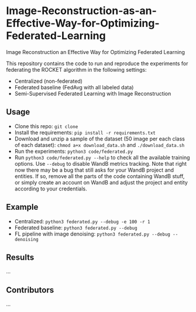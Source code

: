 # Image-Reconstruction-as-an-Effective-Way-for-Optimizing-Federated-Learning
Image Reconstruction an Effective Way for Optimizing Federated Learning


This repository contains the code to run and reproduce the experiments for federating the ROCKET algorithm in the following settings:
- Centralized (non-federated)
- Federated baseline (FedAvg with all labeled data)
- Semi-Supervised Federated Learning with Image Reconstruction

## Usage
- Clone this repo: `git clone`
- Install the requirements: `pip install -r requirements.txt`
- Download and unzip a sample of the dataset (50 image per each class of each dataset): `chmod a+x download_data.sh` and `./download_data.sh`
- Run the experiments: `python3 code/federated.py`
- Run `python3 code/federated.py --help` to check all the available training options. Use `--debug` to disable WandB metrics tracking. Note that right now there may be a bug that still asks for your WandB project and entities. If so, remove all the parts of the code containing WandB stuff, or simply create an account on WandB and adjust the project and entity according to your credentials.

## Example
- Centralized: `python3 federated.py --debug -e 100 -r 1`
- Federated baseline: `python3 federated.py --debug`
- FL pipeline with image denoising: `python3 federated.py --debug --denoising`

## Results
...

## Contributors
...
